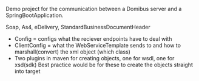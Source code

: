 Demo project for the communication between a Domibus server and a SpringBootApplication.

Soap, As4, eDelivery, StandardBusinessDocumentHeader

* Config = configs what the reciever endpoints have to deal with
* ClientConfig = what the WebServiceTemplate sends to and how to marshall(convert) the xml object (which class)
* Two plugins in maven for creating objects, one for wsdl, one for xsd(sdk)
Best practice would be for these to create the objects straight into target

